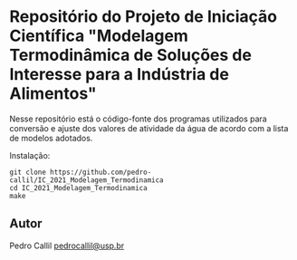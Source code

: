 Repositório do Projeto de Iniciação Científica "Modelagem Termodinâmica de Soluções de Interesse para a Indústria de Alimentos"
===============================================================================================================================

Nesse repositório está o código-fonte dos programas utilizados para
conversão e ajuste dos valores de atividade da água de acordo com a
lista de modelos adotados.

Instalação:

```
git clone https://github.com/pedro-callil/IC_2021_Modelagem_Termodinamica
cd IC_2021_Modelagem_Termodinamica
make
```

Autor
-----

Pedro Callil <pedrocallil@usp.br>

